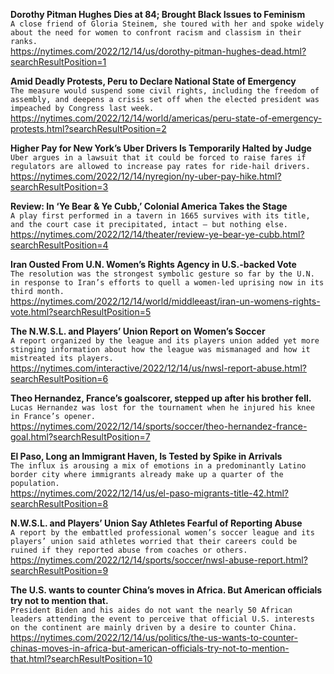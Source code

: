 **Dorothy Pitman Hughes Dies at 84; Brought Black Issues to Feminism**\
`A close friend of Gloria Steinem, she toured with her and spoke widely about the need for women to confront racism and classism in their ranks.`\
https://nytimes.com/2022/12/14/us/dorothy-pitman-hughes-dead.html?searchResultPosition=1

**Amid Deadly Protests, Peru to Declare National State of Emergency**\
`The measure would suspend some civil rights, including the freedom of assembly, and deepens a crisis set off when the elected president was impeached by Congress last week.`\
https://nytimes.com/2022/12/14/world/americas/peru-state-of-emergency-protests.html?searchResultPosition=2

**Higher Pay for New York’s Uber Drivers Is Temporarily Halted by Judge**\
`Uber argues in a lawsuit that it could be forced to raise fares if regulators are allowed to increase pay rates for ride-hail drivers.`\
https://nytimes.com/2022/12/14/nyregion/ny-uber-pay-hike.html?searchResultPosition=3

**Review: In ‘Ye Bear & Ye Cubb,’ Colonial America Takes the Stage**\
`A play first performed in a tavern in 1665 survives with its title, and the court case it precipitated, intact — but nothing else.`\
https://nytimes.com/2022/12/14/theater/review-ye-bear-ye-cubb.html?searchResultPosition=4

**Iran Ousted From U.N. Women’s Rights Agency in U.S.-backed Vote**\
`The resolution was the strongest symbolic gesture so far by the U.N. in response to Iran’s efforts to quell a women-led uprising now in its third month.`\
https://nytimes.com/2022/12/14/world/middleeast/iran-un-womens-rights-vote.html?searchResultPosition=5

**The N.W.S.L. and Players’ Union Report on Women’s Soccer**\
`A report organized by the league and its players union added yet more stinging information about how the league was mismanaged and how it mistreated its players.`\
https://nytimes.com/interactive/2022/12/14/us/nwsl-report-abuse.html?searchResultPosition=6

**Theo Hernandez, France’s goalscorer, stepped up after his brother fell.**\
`Lucas Hernandez was lost for the tournament when he injured his knee in France’s opener.`\
https://nytimes.com/2022/12/14/sports/soccer/theo-hernandez-france-goal.html?searchResultPosition=7

**El Paso, Long an Immigrant Haven, Is Tested by Spike in Arrivals**\
`The influx is arousing a mix of emotions in a predominantly Latino border city where immigrants already make up a quarter of the population.`\
https://nytimes.com/2022/12/14/us/el-paso-migrants-title-42.html?searchResultPosition=8

**N.W.S.L. and Players’ Union Say Athletes Fearful of Reporting Abuse**\
`A report by the embattled professional women’s soccer league and its players’ union said athletes worried that their careers could be ruined if they reported abuse from coaches or others.`\
https://nytimes.com/2022/12/14/sports/soccer/nwsl-abuse-report.html?searchResultPosition=9

**The U.S. wants to counter China’s moves in Africa. But American officials try not to mention that.**\
`President Biden and his aides do not want the nearly 50 African leaders attending the event to perceive that official U.S. interests on the continent are mainly driven by a desire to counter China.`\
https://nytimes.com/2022/12/14/us/politics/the-us-wants-to-counter-chinas-moves-in-africa-but-american-officials-try-not-to-mention-that.html?searchResultPosition=10

